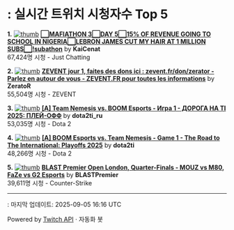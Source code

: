 # : 실시간 트위치 시청자수 Top 5

**1.** [![thumb](https://static-cdn.jtvnw.net/previews-ttv/live_user_kaicenat-320x180.jpg)](https://twitch.tv/KaiCenat)
**[⬜MAFIATHON 3⬜️DAY 5⬜15% OF REVENUE GOING TO SCHOOL IN NIGERIA⬜LEBRON JAMES CUT MY HAIR AT 1 MILLION SUBS⬜!subathon](https://twitch.tv/KaiCenat)** by **KaiCenat**<br>67,424명 시청  - Just Chatting

**2.** [![thumb](https://static-cdn.jtvnw.net/previews-ttv/live_user_zerator-320x180.jpg)](https://twitch.tv/ZeratoR)
**[ZEVENT jour 1, faites des dons ici : zevent.fr/don/zerator - Parlez en autour de vous - ZEVENT.FR pour toutes les informations](https://twitch.tv/ZeratoR)** by **ZeratoR**<br>55,504명 시청  - ZEVENT

**3.** [![thumb](https://static-cdn.jtvnw.net/previews-ttv/live_user_dota2ti_ru-320x180.jpg)](https://twitch.tv/dota2ti_ru)
**[[A] Team Nemesis vs. BOOM Esports - Игра 1 - ДОРОГА НА TI 2025: ПЛЕЙ-ОФФ](https://twitch.tv/dota2ti_ru)** by **dota2ti_ru**<br>53,035명 시청  - Dota 2

**4.** [![thumb](https://static-cdn.jtvnw.net/previews-ttv/live_user_dota2ti-320x180.jpg)](https://twitch.tv/dota2ti)
**[[A] BOOM Esports vs. Team Nemesis - Game 1 - The Road to The International: Playoffs 2025](https://twitch.tv/dota2ti)** by **dota2ti**<br>48,266명 시청  - Dota 2

**5.** [![thumb](https://static-cdn.jtvnw.net/previews-ttv/live_user_blastpremier-320x180.jpg)](https://twitch.tv/BLASTPremier)
**[BLAST Premier Open London, Quarter-Finals - MOUZ vs M80, FaZe vs G2 Esports](https://twitch.tv/BLASTPremier)** by **BLASTPremier**<br>39,611명 시청  - Counter-Strike


---
: 마지막 업데이트: 2025-09-05 16:16 UTC

Powered by [Twitch API](https://dev.twitch.tv/docs/api/reference) · 자동화 봇